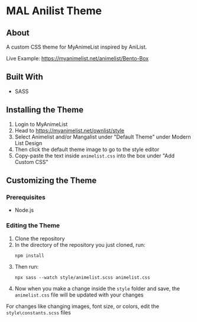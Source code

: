 # MAL Anilist Theme

## About

A custom CSS theme for MyAnimeList inspired by AniList. 

Live Example: https://myanimelist.net/animelist/Bento-Box

## Built With

- SASS

## Installing the Theme

1. Login to MyAnimeList
2. Head to https://myanimelist.net/ownlist/style
3. Select Animelist and/or Mangalist under "Default Theme" under Modern List Design
4. Then click the default theme image to go to the style editor
5. Copy-paste the text inside `animelist.css` into the box under "Add Custom CSS" 

## Customizing the Theme

### Prerequisites
* Node.js

### Editing the Theme
1. Clone the repository
2. In the directory of the repository you just cloned, run:
    ```
    npm install
    ```
3. Then run:
    ```
    npx sass --watch style/animelist.scss animelist.css
    ```
4. Now when you make a change inside the `style` folder and save, the `animelist.css` file will be updated with your changes

For changes like changing images, font size, or colors, edit the `style\constants.scss` files
